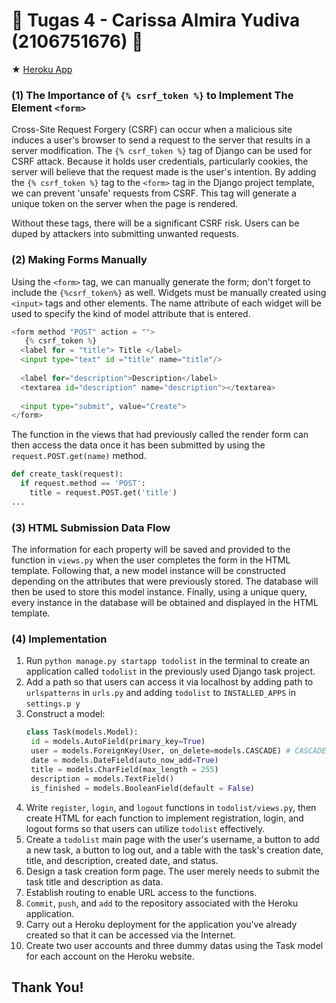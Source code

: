 # 🕺 Tugas 4 - Carissa Almira Yudiva (2106751676) 🕺

★	[Heroku App](https://tugas-carissa.herokuapp.com/todolist/)

###  (1) The Importance of `{% csrf_token %}` to Implement The Element `<form>` 
Cross-Site Request Forgery (CSRF) can occur when a malicious site induces a user's browser to send a request to the server that results in a server modification. The `{% csrf_token %}` tag of Django can be used for CSRF attack. Because it holds user credentials, particularly cookies, the server will believe that the request made is the user's intention. By adding the `{% csrf_token %}` tag to the `<form>` tag in the Django project template, we can prevent 'unsafe' requests from CSRF. This tag will generate a unique token on the server when the page is rendered.

Without these tags, there will be a significant CSRF risk. Users can be duped by attackers into submitting unwanted requests.

###  (2) Making Forms Manually
Using the `<form>` tag, we can manually generate the form; don't forget to include the `{%csrf_token%}` as well. Widgets must be manually created using `<input>` tags and other elements. The name attribute of each widget will be used to specify the kind of model attribute that is entered.
```python
<form method "POST" action = "">
   {% csrf_token %}
  <label for = "title"> Title </label>
  <input type="text" id ="title" name="title"/>
  
  <label for="description">Description</label>
  <textarea id="description" name="description"></textarea>
  
  <input type="submit", value="Create">
</form>
```
The function in the views that had previously called the render form can then access the data once it has been submitted by using the `request.POST.get(name)` method.  
```python
def create_task(request):
  if request.method == 'POST':
    title = request.POST.get('title')
...
```
### (3) HTML Submission Data Flow
The information for each property will be saved and provided to the function in `views.py` when the user completes the form in the HTML template. Following that, a new model instance will be constructed depending on the attributes that were previously stored. The database will then be used to store this model instance. Finally, using a unique query, every instance in the database will be obtained and displayed in the HTML template.

### (4) Implementation
1. Run `python manage.py startapp todolist` in the terminal to create an application called `todolist` in the previously used Django task project.
2. Add a path so that users can access it via localhost by adding path to `urlspatterns` in `urls.py` and adding `todolist` to `INSTALLED_APPS` in  `settings.p y`
3. Construct a model:
   ```python
   class Task(models.Model):
    id = models.AutoField(primary_key=True)
    user = models.ForeignKey(User, on_delete=models.CASCADE) # CASCADE will instruct Django to cascade the deleting effect
    date = models.DateField(auto_now_add=True)
    title = models.CharField(max_length = 255)
    description = models.TextField()
    is_finished = models.BooleanField(default = False)
    ```
4. Write `register`, `login`, and `logout` functions in `todolist/views.py`, then create HTML for each function to implement registration, login, and logout forms so that users can utilize `todolist` effectively.
5. Create a `todolist` main page with the user's username, a button to add a new task, a button to log out, and a table with the task's creation date, title, and description, created date, and status.
6. Design a task creation form page. The user merely needs to submit the task title and description as data.
7. Establish routing to enable URL access to the functions. 
8. `Commit`, `push`, and `add` to the repository associated with the Heroku application.
9. Carry out a Heroku deployment for the application you've already created so that it can be accessed via the Internet.
10. Create two user accounts and three dummy datas using the Task model for each account on the Heroku website.

## Thank You!
